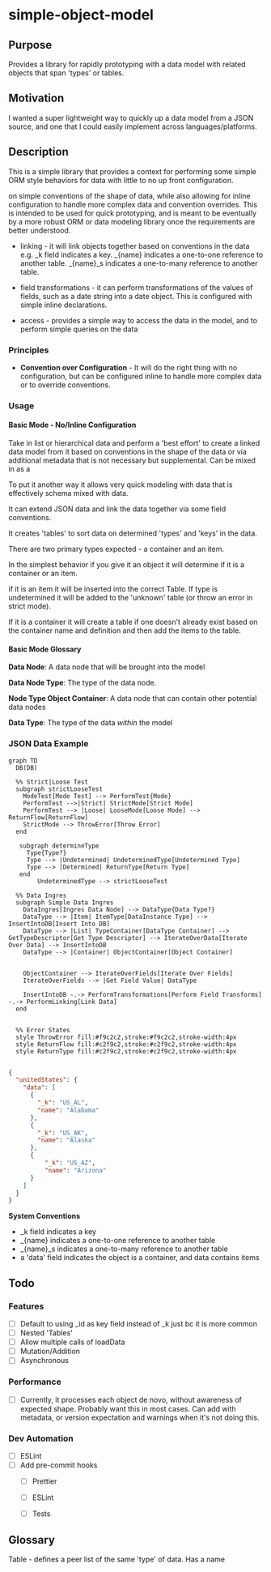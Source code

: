 simple-object-model
================
## Purpose
Provides a library for rapidly prototyping with a data model with related objects that span 'types' or tables.

## Motivation
I wanted a super lightweight way to quickly up a data model from a JSON source, and one that I could easily implement
across languages/platforms.

## Description
This is a simple library that provides a context for performing some simple ORM style behaviors for data with little to no up front configuration. 

 on simple conventions of the shape of data, while also allowing for inline configuration to handle more complex data and convention overrides. This is intended to be used for quick prototyping, and is meant to be eventually  by a more robust ORM or data modeling library once the requirements are better understood.

- linking - it will link objects together based on conventions in the data e.g. _k field indicates a key. _{name} indicates a one-to-one reference to another table. _{name}_s indicates a one-to-many reference to another table.

- field transformations - it can perform transformations of the values of fields, such as a date string into a date object. This is configured with simple inline declarations.

- access - provides a simple way to access the data in the model, and to perform simple queries on the data

### Principles
- **Convention over Configuration** -  It will do the right thing with no configuration, but can be configured inline to handle more complex data or to override conventions.


### Usage

#### Basic Mode - No/Inline Configuration

Take in list or hierarchical data and perform a 'best effort' to create a linked data model from it based on conventions 
in the shape of the data or via additional metadata that is not necessary but supplemental. Can be mixed in as a 

To put it another way it allows very quick modeling with data that is effectively schema mixed with data. 

It can extend JSON data and link the data together via some field conventions.

It creates 'tables' to sort data on determined 'types' and 'keys' in the data.

There are two primary types expected - a container and an item. 

In the simplest behavior if you give it an object it will determine if it is a container or an item. 

if it is an item it will be inserted into the correct Table. If type is undetermined it will be added to the 'unknown'
table (or throw an error in strict mode). 

If it is a container it will create a table if one doesn't already exist based on the container name and definition and
then add the items to the table.

#### Basic Mode Glossary

**Data Node**: A data node that will be brought into the model

**Data Node Type**: The type of the data node.

**Node Type Object Container**: A data node that can contain other potential data nodes

**Data Type**: The type of the data *within* the model

### JSON Data Example
```mermaid 
graph TD
  DB(DB)
   
  %% Strict|Loose Test
  subgraph strictLooseTest
    ModeTest[Mode Test] --> PerformTest{Mode}
    PerformTest -->|Strict| StrictMode[Strict Mode]
    PerformTest --> |Loose| LooseMode[Loose Mode] --> ReturnFlow[ReturnFlow]   
    StrictMode --> ThrowError[Throw Error]
  end

   subgraph determineType 
     Type{Type?} 
     Type --> |Undetermined| UndeterminedType[Undetermined Type]
     Type --> |Determined| ReturnType[Return Type]
   end 
        UndeterminedType --> strictLooseTest
      
  %% Data Ingres
  subgraph Simple Data Ingres
    DataIngres[Ingres Data Node] --> DataType{Data Type?}
    DataType --> |Item| ItemType[DataInstance Type] --> InsertIntoDB[Insert Into DB]
    DataType --> |List| TypeContainer[DataType Container] --> GetTypeDescriptor[Get Type Descriptor] --> IterateOverData[Iterate Over Data] --> InsertIntoDB
    DataType --> |Container| ObjectContainer[Object Container]
          
          
    ObjectContainer --> IterateOverFields[Iterate Over Fields]
    IterateOverFields --> |Get Field Value| DataType
          
    InsertIntoDB -.-> PerformTransformations[Perform Field Transforms] -.-> PerformLinking[Link Data]      
  end 
          
          
  %% Error States
  style ThrowError fill:#f9c2c2,stroke:#f9c2c2,stroke-width:4px
  style ReturnFlow fill:#c2f9c2,stroke:#c2f9c2,stroke-width:4px
  style ReturnType fill:#c2f9c2,stroke:#c2f9c2,stroke-width:4px
    
```

```JSON 
{
  "unitedStates": {
    "data": [
      {
        "_k": "US_AL",
        "name": "Alabama"
      },
      {
        "_k": "US_AK",
        "name": "Alaska"
      },
      {
          "_k": "US_AZ",
          "name": "Arizona"
      }
    ]
  }
}
```

**System Conventions**
- _k field indicates a key
- _{name} indicates a one-to-one reference to another table
- _{name}_s indicates a one-to-many reference to another table
- a 'data' field indicates the object is a container, and data contains items

## Todo

### Features
- [ ] Default to using _id as key field instead of _k just bc it is more common
- [ ] Nested 'Tables'
- [ ] Allow multiple calls of loadData
- [ ] Mutation/Addition
- [ ] Asynchronous

### Performance
  - [ ] Currently, it processes each object de novo, without awareness of expected shape. Probably want this in most cases. Can add with metadata, or version expectation and warnings when it's not doing this.

### Dev Automation
- [ ] ESLint
- [ ] Add pre-commit hooks
  - [ ] Prettier
  - [ ] ESLint
  - [ ] Tests


## Glossary

Table - defines a peer list of the same 'type' of data. Has a name
